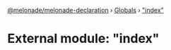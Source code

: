 [@melonade/melonade-declaration](../README.md) › [Globals](../globals.md) › ["index"](_index_.md)

# External module: "index"


